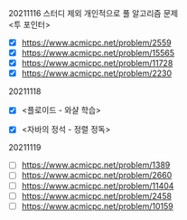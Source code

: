 20211116 스터디 제외 개인적으로 풀 알고리즘 문제<br/>
<투 포인터><br/>
- [x] https://www.acmicpc.net/problem/2559 <br/>
- [x] https://www.acmicpc.net/problem/15565 <br/>
- [x] https://www.acmicpc.net/problem/11728 <br/>
- [x] https://www.acmicpc.net/problem/2230 <br/>

20211118 <br/>
- [x] <플로이드 - 와샬 학습><br/>
- [x] <자바의 정석 - 정렬 정독> <br/>


20211119 <br/>
- [ ] https://www.acmicpc.net/problem/1389
- [ ] https://www.acmicpc.net/problem/2660
- [ ] https://www.acmicpc.net/problem/11404
- [ ] https://www.acmicpc.net/problem/2458
- [ ] https://www.acmicpc.net/problem/10159 <br/>
